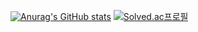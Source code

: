 [![Anurag's GitHub stats](https://github-readme-stats.vercel.app/api?username=sj7699)](https://github.com/anuraghazra/github-readme-stats)
[![Solved.ac프로필](http://mazassumnida.wtf/api/v2/generate_badge?boj=tkdwo7699)](https://solved.ac/tkdwo7699)
